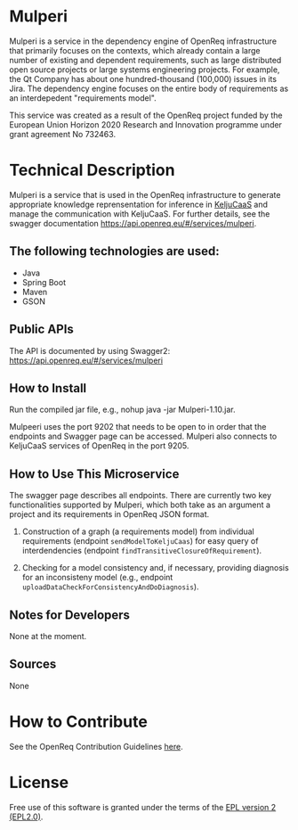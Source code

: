 # Mulperi

Mulperi is a service in the dependency engine of OpenReq infrastructure that primarily focuses on the contexts, which already contain a large number of existing and dependent requirements, such as large distributed open source projects or large systems engineering projects. For example, the Qt Company has about one hundred-thousand (100,000) issues in its Jira. The dependency engine focuses on the entire body of requirements as an interdepedent "requirements model".

This service was created as a result of the OpenReq project funded by the European Union Horizon 2020 Research and Innovation programme under grant agreement No 732463.

# Technical Description

Mulperi is a service that is used in the OpenReq infrastructure to generate appropriate knowledge reprensentation for inference in [KeljuCaaS](https://github.com/OpenReqEU/keljucaas/) and manage the communication with KeljuCaaS.  For further details, see the swagger documentation https://api.openreq.eu/#/services/mulperi.


## The following technologies are used:
- Java
- Spring Boot
- Maven
- GSON


## Public APIs

The API is documented by using Swagger2: https://api.openreq.eu/#/services/mulperi


## How to Install

Run the compiled jar file, e.g., nohup java -jar Mulperi-1.10.jar.

Mulpeeri uses the port 9202 that needs to be open to in order that the endpoints and Swagger page can be accessed. Mulperi also connects to KeljuCaaS services of OpenReq in the port 9205.

## How to Use This Microservice

The swagger page describes all endpoints. There are currently two key functionalities supported by Mulperi, which both take as an argument a project and its requirements in OpenReq JSON format.

1) Construction of a graph (a requirements model) from individual requirements (endpoint
`sendModelToKeljuCaas`) for easy query of interdendencies (endpoint `findTransitiveClosureOfRequirement`).

2) Checking for a model consistency and, if necessary, providing diagnosis for an inconsisteny model (e.g., endpoint `uploadDataCheckForConsistencyAndDoDiagnosis`).

## Notes for Developers

None at the moment.

## Sources

None

# How to Contribute
See the OpenReq Contribution Guidelines [here](https://github.com/OpenReqEU/OpenReq/blob/master/CONTRIBUTING.md).

# License

Free use of this software is granted under the terms of the [EPL version 2 (EPL2.0)](https://www.eclipse.org/legal/epl-2.0/).
